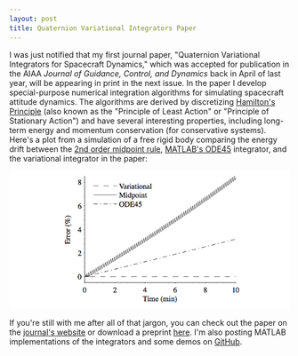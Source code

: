 ```yaml
---
layout: post
title: Quaternion Variational Integrators Paper
---
```


I was just notified that my first journal paper, "Quaternion Variational Integrators for Spacecraft Dynamics," which was accepted for publication in the AIAA *Journal of Guidance, Control, and Dynamics* back in April of last year, will be appearing in print in the next issue. In the paper I develop special-purpose numerical integration algorithms for simulating spacecraft attitude dynamics. The algorithms are derived by discretizing [Hamilton's Principle](https://en.wikipedia.org/wiki/Hamilton%27s_principle) (also known as the "Principle of Least Action" or "Principle of Stationary Action") and have several interesting properties, including long-term energy and momentum conservation (for conservative systems). Here's a plot from a simulation of a free rigid body comparing the energy drift between the [2nd order midpoint rule](https://en.wikipedia.org/wiki/Midpoint_method), [MATLAB's ODE45](http://www.mathworks.com/help/matlab/ref/ode45.html) integrator, and the variational integrator in the paper:

![EnergyError](/img/EnergyError.png)

If you're still with me after all of that jargon, you can check out the paper on the [journal's website](http://arc.aiaa.org/doi/abs/10.2514/1.G001176) or download a preprint [here](/docs/Variational_Integrator.pdf). I'm also posting MATLAB implementations of the integrators and some demos on [GitHub](https://github.com/zacinaction/quaternion-variational-integrators).
